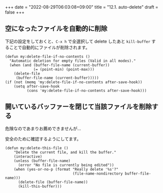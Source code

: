 +++
date = "2022-08-29T06:03:08+09:00"
title = "12.1. auto-delete"
draft = false
+++
## 空になったファイルを自動的に削除
下記の設定をしておくと、`C-x h` で全選択して delete したあと `kill-buffer` することで自動的にファイルが削除されます。

```elisp
(defun my:delete-file-if-no-contents ()
  "Automatic deletion for empty files (Valid in all modes)."
  (when (and (buffer-file-name (current-buffer))
			 (= (point-min) (point-max)))
    (delete-file
     (buffer-file-name (current-buffer)))))
(if (not (memq 'my:delete-file-if-no-contents after-save-hook))
    (setq after-save-hook
		  (cons 'my:delete-file-if-no-contents after-save-hook)))
```

## 開いているバッファーを閉じて当該ファイルを削除する
危険なのであまりお薦めできませんが…

安全のために確認するようにしてます。
```elisp
(defun my:delete-this-file ()
	"Delete the current file, and kill the buffer."
	(interactive)
	(unless (buffer-file-name)
      (error "No file is currently being edited"))
	(when (yes-or-no-p (format "Really delete '%s'?"
                               (file-name-nondirectory buffer-file-name)))
      (delete-file (buffer-file-name))
      (kill-this-buffer)))
```
